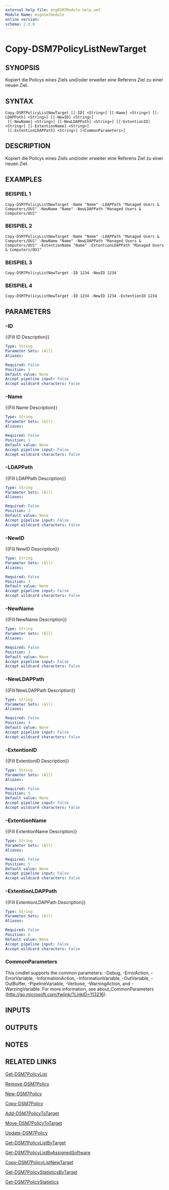 ```yaml
---
external help file: msgDSM7Module-help.xml
Module Name: msgdsm7module
online version:
schema: 2.0.0
---
```


# Copy-DSM7PolicyListNewTarget

## SYNOPSIS
Kopiert die Policys eines Ziels und/oder erweiter eine Referens Ziel zu einer neuen Ziel.

## SYNTAX

```
Copy-DSM7PolicyListNewTarget [[-ID] <String>] [[-Name] <String>] [[-LDAPPath] <String>] [[-NewID] <String>]
 [[-NewName] <String>] [[-NewLDAPPath] <String>] [[-ExtentionID] <String>] [[-ExtentionName] <String>]
 [[-ExtentionLDAPPath] <String>] [<CommonParameters>]
```

## DESCRIPTION
Kopiert die Policys eines Ziels und/oder erweiter eine Referens Ziel zu einer neuen Ziel.

## EXAMPLES

### BEISPIEL 1
```
Copy-DSM7PolicyListNewTarget -Name "Name" -LDAPPath "Managed Users & Computers/OU1" -NewName "Name" -NewLDAPPath "Managed Users & Computers/OU1"
```

### BEISPIEL 2
```
Copy-DSM7PolicyListNewTarget -Name "Name" -LDAPPath "Managed Users & Computers/OU1" -NewName "Name" -NewLDAPPath "Managed Users & Computers/OU1" -ExtentionName "Name" -ExtentionLDAPPath "Managed Users & Computers/OU1"
```

### BEISPIEL 3
```
Copy-DSM7PolicyListNewTarget -ID 1234 -NewID 1234
```

### BEISPIEL 4
```
Copy-DSM7PolicyListNewTarget -ID 1234 -NewID 1234 -ExtentionID 1234
```

## PARAMETERS

### -ID
{{Fill ID Description}}

```yaml
Type: String
Parameter Sets: (All)
Aliases:

Required: False
Position: 1
Default value: None
Accept pipeline input: False
Accept wildcard characters: False
```

### -Name
{{Fill Name Description}}

```yaml
Type: String
Parameter Sets: (All)
Aliases:

Required: False
Position: 1
Default value: None
Accept pipeline input: False
Accept wildcard characters: False
```

### -LDAPPath
{{Fill LDAPPath Description}}

```yaml
Type: String
Parameter Sets: (All)
Aliases:

Required: False
Position: 2
Default value: None
Accept pipeline input: False
Accept wildcard characters: False
```

### -NewID
{{Fill NewID Description}}

```yaml
Type: String
Parameter Sets: (All)
Aliases:

Required: False
Position: 3
Default value: None
Accept pipeline input: False
Accept wildcard characters: False
```

### -NewName
{{Fill NewName Description}}

```yaml
Type: String
Parameter Sets: (All)
Aliases:

Required: False
Position: 3
Default value: None
Accept pipeline input: False
Accept wildcard characters: False
```

### -NewLDAPPath
{{Fill NewLDAPPath Description}}

```yaml
Type: String
Parameter Sets: (All)
Aliases:

Required: False
Position: 4
Default value: None
Accept pipeline input: False
Accept wildcard characters: False
```

### -ExtentionID
{{Fill ExtentionID Description}}

```yaml
Type: String
Parameter Sets: (All)
Aliases:

Required: False
Position: 5
Default value: None
Accept pipeline input: False
Accept wildcard characters: False
```

### -ExtentionName
{{Fill ExtentionName Description}}

```yaml
Type: String
Parameter Sets: (All)
Aliases:

Required: False
Position: 5
Default value: None
Accept pipeline input: False
Accept wildcard characters: False
```

### -ExtentionLDAPPath
{{Fill ExtentionLDAPPath Description}}

```yaml
Type: String
Parameter Sets: (All)
Aliases:

Required: False
Position: 6
Default value: None
Accept pipeline input: False
Accept wildcard characters: False
```

### CommonParameters
This cmdlet supports the common parameters: -Debug, -ErrorAction, -ErrorVariable, -InformationAction, -InformationVariable, -OutVariable, -OutBuffer, -PipelineVariable, -Verbose, -WarningAction, and -WarningVariable.
For more information, see about_CommonParameters (http://go.microsoft.com/fwlink/?LinkID=113216).

## INPUTS

## OUTPUTS

## NOTES

## RELATED LINKS

[Get-DSM7PolicyList]()

[Remove-DSM7Policy]()

[New-DSM7Policy]()

[Copy-DSM7Policy]()

[Add-DSM7PolicyToTarget]()

[Move-DSM7PolicyToTarget]()

[Update-DSM7Policy]()

[Get-DSM7PolicyListByTarget]()

[Get-DSM7PolicyListByAssignedSoftware]()

[Copy-DSM7PolicyListNewTarget]()

[Get-DSM7PolicyStatisticsByTarget]()

[Get-DSM7PolicyStatistics]()

